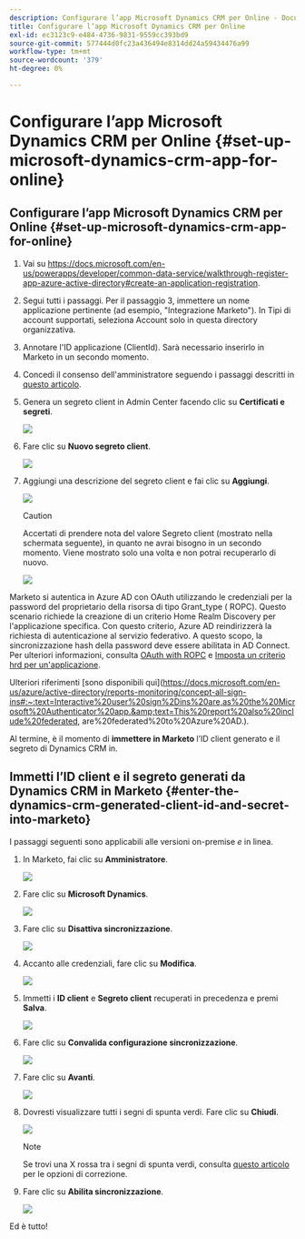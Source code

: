 ```yaml
---
description: Configurare l’app Microsoft Dynamics CRM per Online - Documenti Marketo - Documentazione del prodotto
title: Configurare l’app Microsoft Dynamics CRM per Online
exl-id: ec3123c9-e484-4736-9831-9559cc393bd9
source-git-commit: 577444d0fc23a436494e8314dd24a59434476a99
workflow-type: tm+mt
source-wordcount: '379'
ht-degree: 0%

---
```


# Configurare l’app Microsoft Dynamics CRM per Online {#set-up-microsoft-dynamics-crm-app-for-online}

## Configurare l’app Microsoft Dynamics CRM per Online {#set-up-microsoft-dynamics-crm-app-for-online}

1. Vai su https://docs.microsoft.com/en-us/powerapps/developer/common-data-service/walkthrough-register-app-azure-active-directory#create-an-application-registration.

1. Segui tutti i passaggi. Per il passaggio 3, immettere un nome applicazione pertinente (ad esempio, &quot;Integrazione Marketo&quot;). In Tipi di account supportati, seleziona Account solo in questa directory organizzativa.

1. Annotare l&#39;ID applicazione (ClientId). Sarà necessario inserirlo in Marketo in un secondo momento.

1. Concedi il consenso dell&#39;amministratore seguendo i passaggi descritti in [questo articolo](/help/marketo/product-docs/crm-sync/microsoft-dynamics-sync/sync-setup/set-up-oauth-authentication-for-dynamics/grant-consent-for-client-id-and-app-registration.md).

1. Genera un segreto client in Admin Center facendo clic su **Certificati e segreti**.

   ![](assets/set-up-microsoft-dynamics-crm-app-for-online-1.png)

1. Fare clic su **Nuovo segreto client**.

   ![](assets/set-up-microsoft-dynamics-crm-app-for-online-2.png)

1. Aggiungi una descrizione del segreto client e fai clic su **Aggiungi**.

   ![](assets/set-up-microsoft-dynamics-crm-app-for-online-3.png)

   >[!CAUTION]
   >
   >Accertati di prendere nota del valore Segreto client (mostrato nella schermata seguente), in quanto ne avrai bisogno in un secondo momento. Viene mostrato solo una volta e non potrai recuperarlo di nuovo.

   ![](assets/set-up-microsoft-dynamics-crm-app-for-online-4.png)

Marketo si autentica in Azure AD con OAuth utilizzando le credenziali per la password del proprietario della risorsa di tipo Grant_type ( ROPC). Questo scenario richiede la creazione di un criterio Home Realm Discovery per l&#39;applicazione specifica. Con questo criterio, Azure AD reindirizzerà la richiesta di autenticazione al servizio federativo. A questo scopo, la sincronizzazione hash della password deve essere abilitata in AD Connect. Per ulteriori informazioni, consulta [OAuth with ROPC](https://docs.microsoft.com/en-us/azure/active-directory/develop/v2-oauth-ropc) e [Imposta un criterio hrd per un&#39;applicazione](https://docs.microsoft.com/en-us/azure/active-directory/manage-apps/configure-authentication-for-federated-users-portal#example-set-an-hrd-policy-for-an-application).

Ulteriori riferimenti [sono disponibili qui](https://docs.microsoft.com/en-us/azure/active-directory/reports-monitoring/concept-all-sign-ins#:~:text=Interactive%20user%20sign%2Dins%20are,as%20the%20Microsoft%20Authenticator%20app.&amp;text=This%20report%20also%20include%20federated, are%20federated%20to%20Azure%20AD.).

Al termine, è il momento di **immettere in Marketo** l’ID client generato e il segreto di Dynamics CRM in.

## Immetti l’ID client e il segreto generati da Dynamics CRM in Marketo {#enter-the-dynamics-crm-generated-client-id-and-secret-into-marketo}

I passaggi seguenti sono applicabili alle versioni on-premise _e_ in linea.

1. In Marketo, fai clic su **Amministratore**.

   ![](assets/set-up-microsoft-dynamics-crm-app-for-online-5.png)

1. Fare clic su **Microsoft Dynamics**.

   ![](assets/set-up-microsoft-dynamics-crm-app-for-online-6.png)

1. Fare clic su **Disattiva sincronizzazione**.

   ![](assets/set-up-microsoft-dynamics-crm-app-for-online-7.png)

1. Accanto alle credenziali, fare clic su **Modifica**.

   ![](assets/set-up-microsoft-dynamics-crm-app-for-online-8.png)

1. Immetti i **ID client** e **Segreto client** recuperati in precedenza e premi **Salva**.

   ![](assets/set-up-microsoft-dynamics-crm-app-for-online-9.png)

1. Fare clic su **Convalida configurazione sincronizzazione**.

   ![](assets/set-up-microsoft-dynamics-crm-app-for-online-10.png)

1. Fare clic su **Avanti**.

   ![](assets/set-up-microsoft-dynamics-crm-app-for-online-11.png)

1. Dovresti visualizzare tutti i segni di spunta verdi. Fare clic su **Chiudi**.

   ![](assets/set-up-microsoft-dynamics-crm-app-for-online-12.png)

   >[!NOTE]
   >
   >Se trovi una X rossa tra i segni di spunta verdi, consulta [questo articolo](/help/marketo/product-docs/crm-sync/microsoft-dynamics-sync/sync-setup/validate-microsoft-dynamics-sync/fix-dynamics-validation-sync-issues.md) per le opzioni di correzione.

1. Fare clic su **Abilita sincronizzazione**.

   ![](assets/set-up-microsoft-dynamics-crm-app-for-online-13.png)

Ed è tutto!
